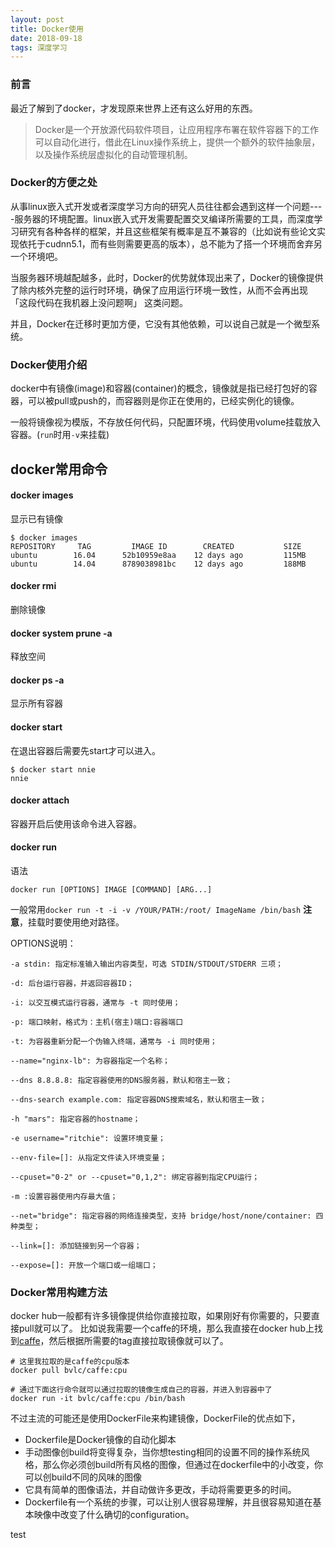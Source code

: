 ```yaml
---
layout: post
title: Docker使用
date: 2018-09-18
tags: 深度学习
---
```


### 前言

最近了解到了docker，才发现原来世界上还有这么好用的东西。
>Docker是一个开放源代码软件项目，让应用程序布署在软件容器下的工作可以自动化进行，借此在Linux操作系统上，提供一个额外的软件抽象层，以及操作系统层虚拟化的自动管理机制。

### Docker的方便之处

从事linux嵌入式开发或者深度学习方向的研究人员往往都会遇到这样一个问题----服务器的环境配置。linux嵌入式开发需要配置交叉编译所需要的工具，而深度学习研究有各种各样的框架，并且这些框架有概率是互不兼容的（比如说有些论文实现依托于cudnn5.1，而有些则需要更高的版本），总不能为了搭一个环境而舍弃另一个环境吧。

当服务器环境越配越多，此时，Docker的优势就体现出来了，Docker的镜像提供了除内核外完整的运行时环境，确保了应用运行环境一致性，从而不会再出现 「这段代码在我机器上没问题啊」 这类问题。

并且，Docker在迁移时更加方便，它没有其他依赖，可以说自己就是一个微型系统。

### Docker使用介绍

docker中有镜像(image)和容器(container)的概念，镜像就是指已经打包好的容器，可以被pull或push的，而容器则是你正在使用的，已经实例化的镜像。

一般将镜像视为模版，不存放任何代码，只配置环境，代码使用volume挂载放入容器。(`run`时用`-v`来挂载)

## docker常用命令

####  docker images

显示已有镜像

```
$ docker images
REPOSITORY     TAG         IMAGE ID        CREATED           SIZE
ubuntu        16.04      52b10959e8aa    12 days ago         115MB
ubuntu        14.04      8789038981bc    12 days ago         188MB
```

#### docker rmi

删除镜像

#### docker system prune -a

释放空间

#### docker ps -a

显示所有容器

#### docker start 

在退出容器后需要先start才可以进入。

```
$ docker start nnie
nnie
```

#### docker attach

容器开启后使用该命令进入容器。

#### docker run

语法

```
docker run [OPTIONS] IMAGE [COMMAND] [ARG...]
```

一般常用`docker run -t -i -v /YOUR/PATH:/root/ ImageName /bin/bash`
**注意**，挂载时要使用绝对路径。

OPTIONS说明：

```
-a stdin: 指定标准输入输出内容类型，可选 STDIN/STDOUT/STDERR 三项；

-d: 后台运行容器，并返回容器ID；

-i: 以交互模式运行容器，通常与 -t 同时使用；

-p: 端口映射，格式为：主机(宿主)端口:容器端口

-t: 为容器重新分配一个伪输入终端，通常与 -i 同时使用；

--name="nginx-lb": 为容器指定一个名称；

--dns 8.8.8.8: 指定容器使用的DNS服务器，默认和宿主一致；

--dns-search example.com: 指定容器DNS搜索域名，默认和宿主一致；

-h "mars": 指定容器的hostname；

-e username="ritchie": 设置环境变量；

--env-file=[]: 从指定文件读入环境变量；

--cpuset="0-2" or --cpuset="0,1,2": 绑定容器到指定CPU运行；

-m :设置容器使用内存最大值；

--net="bridge": 指定容器的网络连接类型，支持 bridge/host/none/container: 四种类型；

--link=[]: 添加链接到另一个容器；

--expose=[]: 开放一个端口或一组端口；
```

### Docker常用构建方法

docker hub一般都有许多镜像提供给你直接拉取，如果刚好有你需要的，只要直接pull就可以了。
比如说我需要一个caffe的环境，那么我直接在docker hub上找到[caffe](https://hub.docker.com/r/bvlc/caffe/)，然后根据所需要的tag直接拉取镜像就可以了。
```shell
# 这里我拉取的是caffe的cpu版本
docker pull bvlc/caffe:cpu

# 通过下面这行命令就可以通过拉取的镜像生成自己的容器，并进入到容器中了
docker run -it bvlc/caffe:cpu /bin/bash
```

不过主流的可能还是使用DockerFile来构建镜像，DockerFile的优点如下，
- Dockerfile是Docker镜像的自动化脚本
- 手动图像创build将变得复杂，当你想testing相同的设置不同的操作系统风格，那么你必须创build所有风格的图像，但通过在dockerfile中的小改变，你可以创build不同的风味的图像
- 它具有简单的图像语法，并自动做许多更改，手动将需要更多的时间。
- Dockerfile有一个系统的步骤，可以让别人很容易理解，并且很容易知道在基本映像中改变了什么确切的configuration。

test